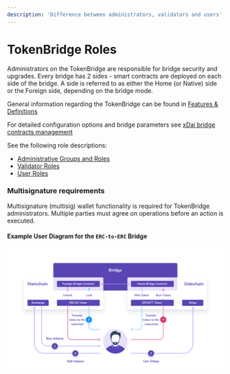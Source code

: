 ```yaml
---
description: 'Difference between administrators, validators and users'
---
```


# TokenBridge Roles

Administrators on the TokenBridge are responsible for bridge security and upgrades. Every bridge has 2 sides - smart contracts are deployed on each side of the bridge. A side is referred to as either the Home \(or Native\) side or the Foreign side, depending on the bridge mode.

General information regarding the TokenBridge can be found in [Features & Definitions](../)

For detailed configuration options and bridge parameters see [xDai bridge contracts management](../../../xdai-bridge/xdai-bridge-contracts-management/)

See the following role descriptions:

* [Administrative Groups and Roles](administrative-groups-and-roles.md)
* [Validator Roles](validator-roles.md)
* [User Roles](user-roles.md)

### Multisignature requirements

Multisignature \(multisig\) wallet functionality is required for TokenBridge administrators. Multiple parties must agree on operations before an action is executed.

#### Example User Diagram for the `ERC-to-ERC` Bridge

![](../../../.gitbook/assets/90cbbb2f1bca0a5b696a29b442a4355dc5c14575.png)

